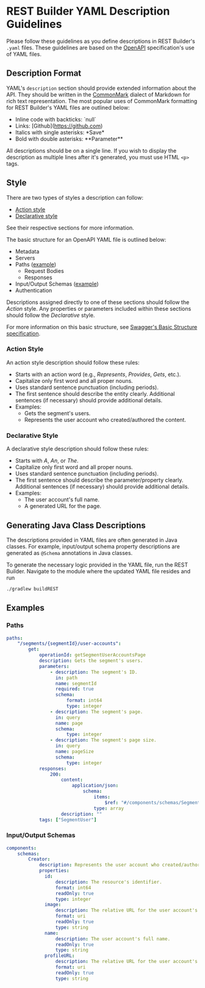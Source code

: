 # REST Builder YAML Description Guidelines

Please follow these guidelines as you define descriptions in REST Builder's
`.yaml` files. These guidelines are based on the
[OpenAPI](https://swagger.io/docs/specification/about/) specification's use of
YAML files.

## Description Format

YAML's `description` section should provide extended information about the API.
They should be written in the [CommonMark](https://commonmark.org/help/)
dialect of Markdown for rich text representation. The most popular uses of
CommonMark formatting for REST Builder's YAML files are outlined below:

- Inline code with backticks: \`null\`
- Links: [Github]\(https://github.com)
- Italics with single asterisks: \*Save\*
- Bold with double asterisks: \*\*Parameter\*\*

All descriptions should be on a single line. If you wish to display the
description as multiple lines after it's generated, you must use HTML `<p>`
tags.

## Style

There are two types of styles a description can follow:

- [Action style](#action-style)
- [Declarative style](#declarative-style)

See their respective sections for more information.

The basic structure for an OpenAPI YAML file is outlined below:

- Metadata
- Servers
- Paths ([example](#paths))
    - Request Bodies
    - Responses
- Input/Output Schemas ([example](#input-output-schemas))
- Authentication

Descriptions assigned directly to one of these sections should follow the
*Action* style. Any properties or parameters included within these sections
should follow the *Declarative* style.

For more information on this basic structure, see
[Swagger's Basic Structure specification](https://swagger.io/docs/specification/basic-structure/).

### Action Style

An action style description should follow these rules:

- Starts with an action word (e.g., *Represents*, *Provides*, *Gets*, etc.).
- Capitalize only first word and all proper nouns.
- Uses standard sentence punctuation (including periods).
- The first sentence should describe the entity clearly. Additional sentences
  (if necessary) should provide additional details.
- Examples:
    - Gets the segment's users.
    - Represents the user account who created/authored the content.

### Declarative Style

A declarative style description should follow these rules:

- Starts with *A*, *An*, or *The*.
- Capitalize only first word and all proper nouns.
- Uses standard sentence punctuation (including periods).
- The first sentence should describe the parameter/property clearly. Additional
  sentences (if necessary) should provide additional details.
- Examples:
    - The user account's full name.
    - A generated URL for the page.

## Generating Java Class Descriptions

The descriptions provided in YAML files are often generated in Java classes. For
example, input/output schema property descriptions are generated as `@Schema`
annotations in Java classes.

To generate the necessary logic provided in the YAML file, run the REST Builder.
Navigate to the module where the updated YAML file resides and run

```bash
./gradlew buildREST
```

## Examples

### Paths

```yaml
paths:
    "/segments/{segmentId}/user-accounts":
        get:
            operationId: getSegmentUserAccountsPage
            description: Gets the segment's users.
            parameters:
                - description: The segment's ID.
                  in: path
                  name: segmentId
                  required: true
                  schema:
                      format: int64
                      type: integer
                - description: The segment's page.
                  in: query
                  name: page
                  schema:
                      type: integer
                - description: The segment's page size.
                  in: query
                  name: pageSize
                  schema:
                      type: integer
            responses:
                200:
                    content:
                        application/json:
                            schema:
                                items:
                                    $ref: "#/components/schemas/SegmentUser"
                                type: array
                    description: ""
            tags: ["SegmentUser"]
```

### Input/Output Schemas

```yaml
components:
    schemas:
        Creator:
            description: Represents the user account who created/authored the content.
            properties:
              id:
                  description: The resource's identifier.
                  format: int64
                  readOnly: true
                  type: integer
              image:
                  description: The relative URL for the user account's image profile.
                  format: uri
                  readOnly: true
                  type: string
              name:
                  description: The user account's full name.
                  readOnly: true
                  type: string
              profileURL:
                  description: The relative URL for the user account's profile.
                  format: uri
                  readOnly: true
                  type: string
```